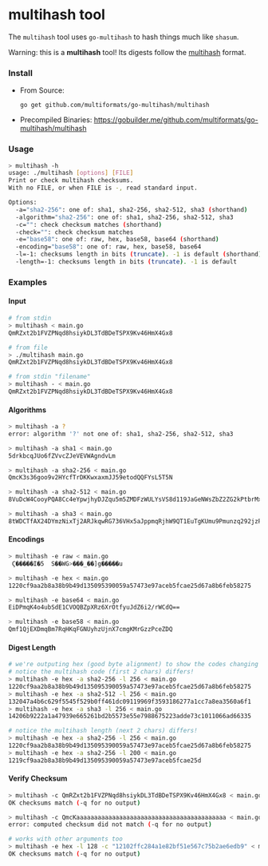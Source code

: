# multihash tool

The `multihash` tool uses `go-multihash` to hash things much like `shasum`.

Warning: this is a **multihash** tool! Its digests follow the [multihash](https://github.com/jbenet/multihash) format.

### Install

- From Source:
    ```
    go get github.com/multiformats/go-multihash/multihash
    ```
- Precompiled Binaries: https://gobuilder.me/github.com/multiformats/go-multihash/multihash

### Usage

```sh
> multihash -h
usage: ./multihash [options] [FILE]
Print or check multihash checksums.
With no FILE, or when FILE is -, read standard input.

Options:
  -a="sha2-256": one of: sha1, sha2-256, sha2-512, sha3 (shorthand)
  -algorithm="sha2-256": one of: sha1, sha2-256, sha2-512, sha3
  -c="": check checksum matches (shorthand)
  -check="": check checksum matches
  -e="base58": one of: raw, hex, base58, base64 (shorthand)
  -encoding="base58": one of: raw, hex, base58, base64
  -l=-1: checksums length in bits (truncate). -1 is default (shorthand)
  -length=-1: checksums length in bits (truncate). -1 is default
```

### Examples

#### Input

```sh
# from stdin
> multihash < main.go
QmRZxt2b1FVZPNqd8hsiykDL3TdBDeTSPX9Kv46HmX4Gx8

# from file
> ./multihash main.go
QmRZxt2b1FVZPNqd8hsiykDL3TdBDeTSPX9Kv46HmX4Gx8

# from stdin "filename"
> multihash - < main.go
QmRZxt2b1FVZPNqd8hsiykDL3TdBDeTSPX9Kv46HmX4Gx8
```

#### Algorithms

```sh
> multihash -a ?
error: algorithm '?' not one of: sha1, sha2-256, sha2-512, sha3

> multihash -a sha1 < main.go
5drkbcqJUo6fZVvcZJeVEVWAgndvLm

> multihash -a sha2-256 < main.go
QmcK3s36goo9v2HYcfTrDKKwxaxmJJ59etodQQFYsL5T5N

> multihash -a sha2-512 < main.go
8VuDcW4CooyPQA8Cc4eYpwjhyDJZqu5m5ZMDFzWULYsVS8d119JaGeNWsZbZ2ZG2kPtbrMx31MidokCigaD65yUPAs

> multihash -a sha3 < main.go
8tWDCTfAX24DYmzNixTj2ARJkqwRG736VHx5aJppmqRjhW9QT1EuTgKUmu9Pmunzq292jzPKxb2VxSsTXmjFY1HD3B
```

#### Encodings

```sh
> multihash -e raw < main.go
 Ϛ�����I�5  S��WG>���_��]g�����u

> multihash -e hex < main.go
1220cf9aa2b8a38b9b49d135095390059a57473e97aceb5fcae25d67a8b6feb58275

> multihash -e base64 < main.go
EiDPmqK4o4ubSdE1CVOQBZpXRz6XrOtfyuJdZ6i2/rWCdQ==

> multihash -e base58 < main.go
Qmf1QjEXDmqBm7RqHKqFGNUyhzUjnX7cmgKMrGzzPceZDQ
```

#### Digest Length

```sh
# we're outputing hex (good byte alignment) to show the codes changing
# notice the multihash code (first 2 chars) differs!
> multihash -e hex -a sha2-256 -l 256 < main.go
1220cf9aa2b8a38b9b49d135095390059a57473e97aceb5fcae25d67a8b6feb58275
> multihash -e hex -a sha2-512 -l 256 < main.go
132047a4b6c629f5545f529b0ff461dc09119969f3593186277a1cc7a8ea3560a6f1
> multihash -e hex -a sha3 -l 256 < main.go
14206b9222a1a47939e665261bd2b5573e55e7988675223adde73c1011066ad66335

# notice the multihash length (next 2 chars) differs!
> multihash -e hex -a sha2-256 -l 256 < main.go
1220cf9aa2b8a38b9b49d135095390059a57473e97aceb5fcae25d67a8b6feb58275
> multihash -e hex -a sha2-256 -l 200 < main.go
1219cf9aa2b8a38b9b49d135095390059a57473e97aceb5fcae25d
```

#### Verify Checksum

```sh
> multihash -c QmRZxt2b1FVZPNqd8hsiykDL3TdBDeTSPX9Kv46HmX4Gx8 < main.go
OK checksums match (-q for no output)

> multihash -c QmcKaaaaaaaaaaaaaaaaaaaaaaaaaaaaaaaaaaaaaaaaaa < main.go
error: computed checksum did not match (-q for no output)

# works with other arguments too
> multihash -e hex -l 128 -c "12102ffc284a1e82bf51e567c75b2ae6edb9" < main.go
OK checksums match (-q for no output)
```
